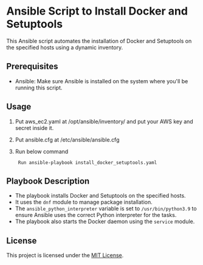 # Ansible Script to Install Docker and Setuptools

This Ansible script automates the installation of Docker and Setuptools on the specified hosts using a dynamic inventory.

## Prerequisites

- Ansible: Make sure Ansible is installed on the system where you'll be running this script.

## Usage

1. Put aws_ec2.yaml at /opt/ansible/inventory/ and put your AWS key and secret inside it.

2. Put ansible.cfg at /etc/ansible/ansible.cfg

3. Run below command
      
      ```shell 
       Run ansible-playbook install_docker_setuptools.yaml

## Playbook Description

- The playbook installs Docker and Setuptools on the specified hosts.
- It uses the `dnf` module to manage package installation.
- The `ansible_python_interpreter` variable is set to `/usr/bin/python3.9` to ensure Ansible uses the correct Python interpreter for the tasks.
- The playbook also starts the Docker daemon using the `service` module.

## License

This project is licensed under the [MIT License](LICENSE).

